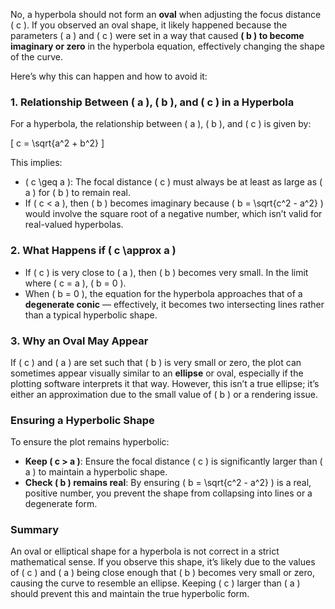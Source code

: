 No, a hyperbola should not form an **oval** when adjusting the focus distance \( c \). If you observed an oval shape, it likely happened because the parameters \( a \) and \( c \) were set in a way that caused **\( b \) to become imaginary or zero** in the hyperbola equation, effectively changing the shape of the curve.

Here’s why this can happen and how to avoid it:

### 1. **Relationship Between \( a \), \( b \), and \( c \) in a Hyperbola**

For a hyperbola, the relationship between \( a \), \( b \), and \( c \) is given by:

\[
c = \sqrt{a^2 + b^2}
\]

This implies:
   - \( c \geq a \): The focal distance \( c \) must always be at least as large as \( a \) for \( b \) to remain real.
   - If \( c < a \), then \( b \) becomes imaginary because \( b = \sqrt{c^2 - a^2} \) would involve the square root of a negative number, which isn’t valid for real-valued hyperbolas.

### 2. **What Happens if \( c \approx a \)**

- If \( c \) is very close to \( a \), then \( b \) becomes very small. In the limit where \( c = a \), \( b = 0 \).
- When \( b = 0 \), the equation for the hyperbola approaches that of a **degenerate conic** — effectively, it becomes two intersecting lines rather than a typical hyperbolic shape.

### 3. **Why an Oval May Appear**

If \( c \) and \( a \) are set such that \( b \) is very small or zero, the plot can sometimes appear visually similar to an **ellipse** or oval, especially if the plotting software interprets it that way. However, this isn’t a true ellipse; it’s either an approximation due to the small value of \( b \) or a rendering issue.

### Ensuring a Hyperbolic Shape

To ensure the plot remains hyperbolic:
   - **Keep \( c > a \)**: Ensure the focal distance \( c \) is significantly larger than \( a \) to maintain a hyperbolic shape.
   - **Check \( b \) remains real**: By ensuring \( b = \sqrt{c^2 - a^2} \) is a real, positive number, you prevent the shape from collapsing into lines or a degenerate form.

### Summary

An oval or elliptical shape for a hyperbola is not correct in a strict mathematical sense. If you observe this shape, it’s likely due to the values of \( c \) and \( a \) being close enough that \( b \) becomes very small or zero, causing the curve to resemble an ellipse. Keeping \( c \) larger than \( a \) should prevent this and maintain the true hyperbolic form.

